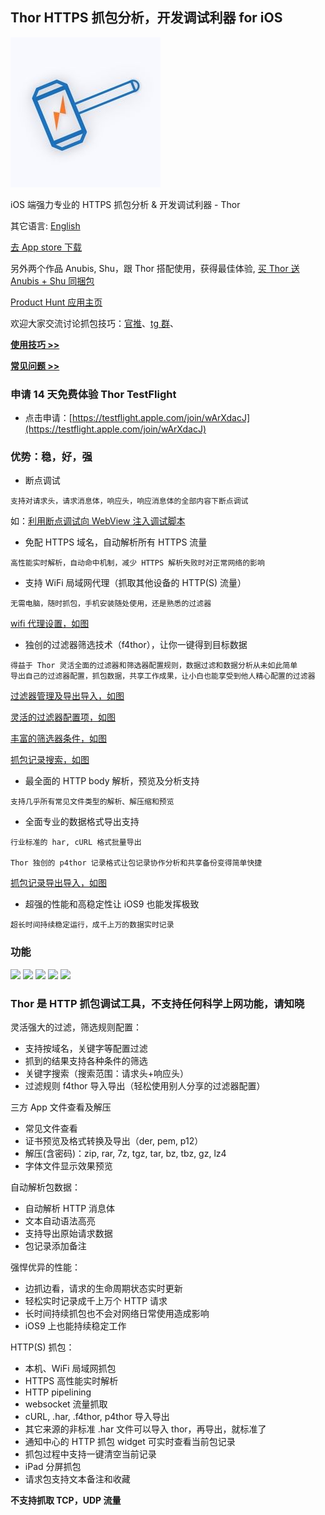 ## Thor HTTPS 抓包分析，开发调试利器 for iOS

![](thor_logo.jpg)

iOS 端强力专业的 HTTPS 抓包分析 & 开发调试利器 - Thor 

其它语言: [English](README.md)

[去 App store 下载](https://itunes.apple.com/app/id1210562295)

另外两个作品 Anubis, Shu，跟 Thor 搭配使用，获得最佳体验, [买 Thor 送 Anubis + Shu 同捆包](https://itunes.apple.com/app-bundle/id1379995720)


[Product Hunt 应用主页](https://www.producthunt.com/posts/thor)


欢迎大家交流讨论抓包技巧：[官推](https://twitter.com/thor_pixelcyber)、[tg 群](https://t.me/thorshu)、<!-- [tg 频道](https://t.me/thornotice) -->

[**使用技巧 >>**](tips-zh-Hans/dev_tip.md)

[**常见问题 >>**](demo-zh-Hans/demo_list.md)


### 申请 14 天免费体验 Thor TestFlight

- 点击申请：[https://testflight.apple.com/join/wArXdacJ](https://testflight.apple.com/join/wArXdacJ)


### 优势：稳，好，强

- 断点调试
```
支持对请求头，请求消息体，响应头，响应消息体的全部内容下断点调试
```

如：[利用断点调试向 WebView 注入调试脚本](tips-zh-Hans/breakpoint.md)

- 免配 HTTPS 域名，自动解析所有 HTTPS 流量
```
高性能实时解析，自动命中机制，减少 HTTPS 解析失败时对正常网络的影响
```

- 支持 WiFi 局域网代理（抓取其他设备的 HTTP(S) 流量）
```
无需电脑，随时抓包，手机安装随处使用，还是熟悉的过滤器
```
[wifi 代理设置，如图](res/wifi_proxy.jpg)

<!-- ![](res/thumbnail/wifi_proxy.jpg) -->

- 独创的过滤器筛选技术（f4thor），让你一键得到目标数据
```
得益于 Thor 灵活全面的过滤器和筛选器配置规则，数据过滤和数据分析从未如此简单
导出自己的过滤器配置，抓包数据，共享工作成果，让小白也能享受到他人精心配置的过滤器
```
[过滤器管理及导出导入，如图](res/sessin_filter_export.jpg)

<!-- ![](res/thumbnail/sessin_filter_export.jpg) -->


[灵活的过滤器配置项，如图](res/session_filter.jpg)

<!-- ![](res/thumbnail/session_filter.jpg) -->


[丰富的筛选器条件，如图](res/packet_filter.jpg)

<!-- ![](res/thumbnail/packet_filter.jpg) -->


[抓包记录搜索，如图](res/search.jpg)

<!-- ![](res/thumbnail/search.jpg) -->



- 最全面的 HTTP body 解析，预览及分析支持
```
支持几乎所有常见文件类型的解析、解压缩和预览
```

- 全面专业的数据格式导出支持
```
行业标准的 har, cURL 格式批量导出

Thor 独创的 p4thor 记录格式让包记录协作分析和共享备份变得简单快捷
```
[抓包记录导出导入，如图](res/packet_export.jpg)

<!-- ![](res/thumbnail/packet_export.jpg) -->

- 超强的性能和高稳定性让 iOS9 也能发挥极致
```
超长时间持续稳定运行，成千上万的数据实时记录
```


### 功能

![](https://is1-ssl.mzstatic.com/image/thumb/Purple111/v4/61/0f/87/610f87ff-4c81-fcc3-4b38-58bce34eed9b/source/230x0w.jpg)
![](https://is5-ssl.mzstatic.com/image/thumb/Purple118/v4/0c/f7/b1/0cf7b1f4-9a19-271b-2172-8e3ec941c9af/source/230x0w.jpg)
![](https://is5-ssl.mzstatic.com/image/thumb/Purple128/v4/4b/f9/8f/4bf98ffb-1ab4-6d0b-2a04-1da90cdf6cd6/source/230x0w.jpg)
![](https://is1-ssl.mzstatic.com/image/thumb/Purple118/v4/b0/f2/44/b0f2446a-ca64-7d38-ec88-90b339b431f6/source/230x0w.jpg)
![](https://is3-ssl.mzstatic.com/image/thumb/Purple128/v4/19/a1/d0/19a1d063-2c53-1283-d123-1814e2ef082a/source/230x0w.jpg)



### Thor 是 HTTP 抓包调试工具，不支持任何科学上网功能，请知晓

灵活强大的过滤，筛选规则配置：
- 支持按域名，关键字等配置过滤
- 抓到的结果支持各种条件的筛选
- 关键字搜索（搜索范围：请求头+响应头）
- 过滤规则 f4thor 导入导出（轻松使用别人分享的过滤器配置）

三方 App 文件查看及解压
- 常见文件查看
- 证书预览及格式转换及导出（der, pem, p12）
- 解压(含密码)：zip, rar, 7z, tgz, tar, bz, tbz, gz, lz4
- 字体文件显示效果预览

自动解析包数据：
- 自动解析 HTTP 消息体
- 文本自动语法高亮
- 支持导出原始请求数据
- 包记录添加备注

强悍优异的性能：
- 边抓边看，请求的生命周期状态实时更新
- 轻松实时记录成千上万个 HTTP 请求
- 长时间持续抓包也不会对网络日常使用造成影响
- iOS9 上也能持续稳定工作

HTTP(S) 抓包：
- 本机、WiFi 局域网抓包
- HTTPS 高性能实时解析
- HTTP pipelining
- websocket 流量抓取
- cURL, .har, .f4thor, p4thor 导入导出
- 其它来源的非标准 .har 文件可以导入 thor，再导出，就标准了
- 通知中心的 HTTP 抓包 widget 可实时查看当前包记录
- 抓包过程中支持一键清空当前记录
- iPad 分屏抓包
- 请求包支持文本备注和收藏


**不支持抓取 TCP，UDP 流量**